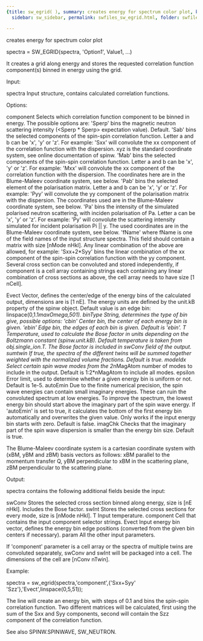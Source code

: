 ```yaml
---
{title: sw_egrid( ), summary: creates energy for spectrum color plot, keywords: sample,
  sidebar: sw_sidebar, permalink: swfiles_sw_egrid.html, folder: swfiles, mathjax: 'true'}

---
```

creates energy for spectrum color plot
 
spectra = SW_EGRID(spectra, 'Option1', Value1, ...) 
 
It creates a grid along energy and stores the requested correlation
function component(s) binned in energy using the grid.
 
Input:
 
spectra   Input structure, contains calculated correlation functions.
 
Options:
 
component Selects which correlation function component to be binned in
          energy. The possible options are:
              'Sperp' bins the magnetic neutron scattering intensity
                      (<Sperp * Sperp> expectation value).
                      Default.
              'Sab'   bins the selected components of the spin-spin
                      correlation function. Letter a and b can be 'x',
                      'y' or 'z'. For example: 'Sxx' will convolute the
                      xx component of the correlation function with the
                      dispersion. xyz is the standard coordinate system,
                      see online documentation of spinw.
              'Mab'   bins the selected components of the spin-spin
                      correlation function. Letter a and b can be 'x',
                      'y' or 'z'. For example: 'Mxx' will convolute the
                      xx component of the correlation function with the
                      dispersion. The coordinates here are in the
                      Blume-Maleev coordinate system, see below.
              'Pab'   bins the selected element of the polarisation
                      matrix. Letter a and b can be 'x', 'y' or 'z'. For
                      example: 'Pyy' will convolute the yy component of
                      the polarisation matrix with the dispersion. The
                      coordinates used are in the Blume-Maleev coordinate
                      system, see below.
              'Pa'    bins the intensity of the simulated polarised
                      neutron scattering, with inciden polarisation of
                      Pa. Letter a can be 'x', 'y' or 'z'. For example:
                      'Py' will convolute the scattering intensity
                      simulated for incident polarisation Pi || y. The
                      used coordinates are in the Blume-Maleev coordinate
                      system, see below.
              'fName' where fName is one of the field names of the input
                      structure spectra. This field should contain a
                      matrix with size [nMode nHkl].
          Any linear combination of the above are allowed, for example:
          'Sxx+2*Syy' bins the linear combination of the xx component of
          the spin-spin correlation function with the yy component.
          Several cross section can be convoluted and stored
          independently, if component is a cell array containing strings
          each containing any linear combination of cross sections as
          above, the cell array needs to have size [1 nCell].
 
Evect     Vector, defines the center/edge of the energy bins of the
          calculated output, dimensions are is [1 nE]. The energy units
          are defined by the unit.kB property of the spinw object. Default
          value is an edge bin: linspace(0,1.1*maxOmega,501).
binType   String, determines the type of bin give, possible options:
              'cbin'    Center bin, the center of each energy bin is given.
              'ebin'    Edge bin, the edges of each bin is given.
          Default is 'ebin'.
T         Temperature, used to calculate the Bose factor in units
          depending on the Boltzmann constant (spinw.unit.kB). Default
          temperature is taken from obj.single_ion.T. The Bose factor is
          included in swConv field of the output.
sumtwin   If true, the spectra of the different twins will be summed
          together weighted with the normalized volume fractions. Default
          is true.
modeIdx   Select certain spin wave modes from the 2*nMagAtom number of
          modes to include in the output. Default is 1:2*nMagAtom to
          include all modes.
epsilon   Error limit, used to determine whether a given energy bin is
          uniform or not. Default is 1e-5.
autoEmin  Due to the finite numerical precision, the spin wave energies
          can contain small imaginary energies. These can ruin the
          convoluted spectrum at low energies. To improve the spectrum,
          the lowest energy bin should start above the imaginary part of
          the spin wave energy. If 'autoEmin' is set to true, it
          calculates the bottom of the first energy bin automatically and
          overwrites the given value. Only works if the input energy bin
          starts with zero. Default is false.
imagChk   Checks that the imaginary part of the spin wave dispersion is
          smaller than the energy bin size. Default is true.
 
The Blume-Maleev coordinate system is a cartesian coordinate system
with (xBM, yBM and zBM) basis vectors as follows:
          xBM    parallel to the momentum transfer Q,
          yBM    perpendicular to xBM in the scattering plane,
          zBM    perpendicular to the scattering plane.
 
 
Output:
 
spectra contains the following additional fields beside the input:
 
swConv    Stores the selected cross section binned along energy, size is
          [nE nHkl]. Includes the Bose factor.
swInt     Stores the selected cross sections for every mode, size is
          [nMode nHkl].
T         Input temperature.
component Cell that contains the input component selector strings.
Evect     Input energy bin vector, defines the energy bin edge positions
          (converted from the given bin centers if necessary).
param     All the other input parameters.
 
If 'component' parameter is a cell array or the spectra of multiple
twins are convoluted separately, swConv and swInt will be packaged into
a cell. The dimensions of the cell are [nConv nTwin].
 
Example:
 
spectra = sw_egrid(spectra,'component',{'Sxx+Syy' 'Szz'},'Evect',linspace(0,5,51));
 
The line will create an energy bin, with steps of 0.1 and bins the
spin-spin correlation function. Two different matrices will be
calculated, first using the sum of the Sxx and Syy components, second
will contain the Szz component of the correlation function.
 
See also SPINW.SPINWAVE, SW_NEUTRON.
 
